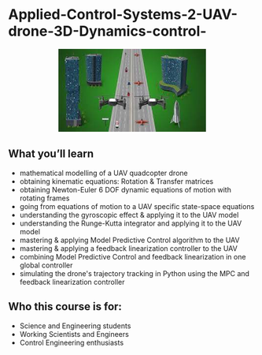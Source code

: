# Applied-Control-Systems-2-UAV-drone-3D-Dynamics-control-

<p align="center"><img src="https://github.com/RIT-MESH/Applied-Control-Systems-2-UAV-drone-3D-Dynamics-control-/blob/main/course%20image.jpg?raw=true"alt="Sublime's custom image"/>
</p>


## What you’ll learn
- mathematical modelling of a UAV quadcopter drone
- obtaining kinematic equations: Rotation & Transfer matrices
- obtaining Newton-Euler 6 DOF dynamic equations of motion with rotating frames
- going from equations of motion to a UAV specific state-space equations
- understanding the gyroscopic effect & applying it to the UAV model
- understanding the Runge-Kutta integrator and applying it to the UAV model
- mastering & applying Model Predictive Control algorithm to the UAV
- mastering & applying a feedback linearization controller to the UAV
- combining Model Predictive Control and feedback linearization in one global controller
- simulating the drone's trajectory tracking in Python using the MPC and feedback linearization controller

## Who this course is for:
- Science and Engineering students
- Working Scientists and Engineers
- Control Engineering enthusiasts
